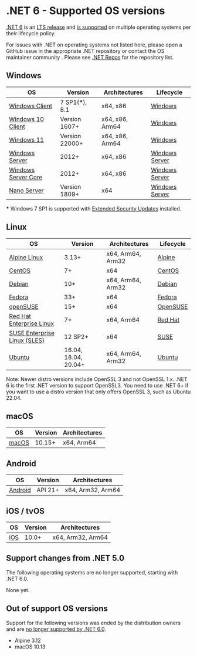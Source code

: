 # .NET 6 - Supported OS versions

[.NET 6](README.md) is an [LTS release](../../release-policies.md) and [is supported](https://github.com/dotnet/core/blob/main/microsoft-support.md) on multiple operating systems per their lifecycle policy.

For issues with .NET on operating systems not listed here, please open a GitHub issue in the appropriate .NET repository or contact the OS maintainer community . Please see [.NET Repos](https://github.com/dotnet/core/blob/main/Documentation/core-repos.md) for the repository list.

## Windows

OS                                    | Version                 | Architectures   | Lifecycle
--------------------------------------|-------------------------|-----------------|----------
[Windows Client][Windows-client]      | 7 SP1(**\***), 8.1      | x64, x86        | [Windows][Windows-lifecycle]
[Windows 10 Client][Windows-client]   | Version 1607+           | x64, x86, Arm64 | [Windows][Windows-lifecycle]
[Windows 11][Windows-client]   | Version 22000+           | x64, x86, Arm64 | [Windows][Windows-lifecycle]
[Windows Server][Windows-Server]      | 2012+                | x64, x86        | [Windows Server][Windows-Server-lifecycle]
[Windows Server Core][Windows-Server] | 2012+                | x64, x86        | [Windows Server][Windows-Server-lifecycle]
[Nano Server][Nano-Server]            | Version 1809+           | x64             | [Windows Server][Windows-Server-lifecycle]

**\*** Windows 7 SP1 is supported with [Extended Security Updates](https://docs.microsoft.com/troubleshoot/windows-client/windows-7-eos-faq/windows-7-extended-security-updates-faq) installed.

[Windows-client]: https://www.microsoft.com/windows/
[Windows-lifecycle]: https://support.microsoft.com/help/13853/windows-lifecycle-fact-sheet
[win-client-docker]: https://hub.docker.com/_/microsoft-windows
[Windows-Server-lifecycle]: https://docs.microsoft.com/windows-server/get-started/windows-server-release-info
[Nano-Server]: https://docs.microsoft.com/windows-server/get-started/getting-started-with-nano-server
[Windows-Server]: https://docs.microsoft.com/windows-server/

## Linux

OS                                    | Version               | Architectures     | Lifecycle
--------------------------------------|-----------------------|-------------------|----------
[Alpine Linux][Alpine]                | 3.13+                 | x64, Arm64, Arm32 | [Alpine][Alpine-lifecycle]
[CentOS][CentOS]                      | 7+                    | x64               | [CentOS][CentOS-lifecycle]
[Debian][Debian]                      | 10+                   | x64, Arm64, Arm32 | [Debian][Debian-lifecycle]
[Fedora][Fedora]                      | 33+                   | x64               | [Fedora][Fedora-lifecycle]
[openSUSE][OpenSUSE]                  | 15+                   | x64               | [OpenSUSE][OpenSUSE-lifecycle]
[Red Hat Enterprise Linux][RHEL]      | 7+                    | x64, Arm64        | [Red Hat][RHEL-lifecycle]
[SUSE Enterprise Linux (SLES)][SLES]  | 12 SP2+               | x64               | [SUSE][SLES-lifecycle]
[Ubuntu][Ubuntu]                      | 16.04, 18.04, 20.04+  | x64, Arm64, Arm32 | [Ubuntu][Ubuntu-lifecycle]

Note: Newer distro versions include OpenSSL 3 and not OpenSSL 1.x. .NET 6 is the first .NET version to support OpenSSL3. You need to use .NET 6+ if you want to use a distro version that only offers OpenSSL 3, such as Ubuntu 22.04.

[Alpine]: https://alpinelinux.org/
[Alpine-lifecycle]: https://alpinelinux.org/releases/
[CentOS]: https://www.centos.org/
[CentOS-lifecycle]:https://wiki.centos.org/FAQ/General
[CentOS-docker]: https://hub.docker.com/_/centos
[CentOS-pm]: https://docs.microsoft.com/dotnet/core/install/linux-package-manager-centos8
[Debian]: https://www.debian.org/
[Debian-lifecycle]: https://wiki.debian.org/DebianReleases
[Debian-pm]: https://docs.microsoft.com/dotnet/core/install/linux-package-manager-debian10
[Fedora]: https://getfedora.org/
[Fedora-lifecycle]: https://fedoraproject.org/wiki/End_of_life
[Fedora-docker]: https://hub.docker.com/_/fedora
[Fedora-msft-pm]: https://docs.microsoft.com/dotnet/core/install/linux-package-manager-fedora32
[Fedora-pm]: https://fedoraproject.org/wiki/DotNet
[OpenSUSE]: https://opensuse.org/
[OpenSUSE-lifecycle]: https://en.opensuse.org/Lifetime
[OpenSUSE-docker]: https://hub.docker.com/r/opensuse/leap
[OpenSUSE-pm]: https://docs.microsoft.com/dotnet/core/install/linux-package-manager-opensuse15
[RHEL]: https://www.redhat.com/en/technologies/linux-platforms/enterprise-linux
[RHEL-lifecycle]: https://access.redhat.com/support/policy/updates/errata/
[RHEL-msft-pm]: https://docs.microsoft.com/dotnet/core/install/linux-package-manager-rhel8
[RHEL-pm]: https://access.redhat.com/documentation/en-us/red_hat_enterprise_linux/8/html/developing_.net_applications_in_rhel_8/using-net-core-on-rhel_gsg#installing-net-core_gsg
[SLES]: https://www.suse.com/products/server/
[SLES-lifecycle]: https://www.suse.com/lifecycle/
[SLES-pm]: https://docs.microsoft.com/dotnet/core/install/linux-package-manager-sles15
[Ubuntu]: https://ubuntu.com/
[Ubuntu-lifecycle]: https://wiki.ubuntu.com/Releases
[Ubuntu-pm]: https://docs.microsoft.com/dotnet/core/install/linux-package-manager-ubuntu-2004

## macOS

OS                            | Version                   | Architectures     |
------------------------------|---------------------------|-------------------|
[macOS][macOS]                | 10.15+                    | x64, Arm64        |

[macOS]: https://support.apple.com/macos

## Android

OS                            | Version                 | Architectures     |
------------------------------|-------------------------|-------------------|
[Android][Android]            | API 21+                 | x64, Arm32, Arm64 |

[Android]: https://support.google.com/android

## iOS / tvOS

OS                            | Version                 | Architectures     |
------------------------------|-------------------------|-------------------|
[iOS][iOS]                    | 10.0+                   | x64, Arm32, Arm64 |

[iOS]: https://support.apple.com/ios

## Support changes from .NET 5.0

The following operating systems are no longer supported, starting with .NET 6.0.

None yet.

## Out of support OS versions

Support for the following versions was ended by the distribution owners and are [no longer supported by .NET 6.0][OS-lifecycle-policy].

* Alpine 3.12
* macOS 10.13

[OS-lifecycle-policy]: https://github.com/dotnet/core/blob/main/os-lifecycle-policy.md
